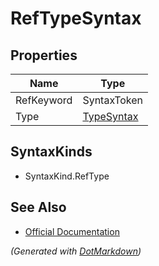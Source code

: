 # RefTypeSyntax

## Properties

| Name       | Type                        |
| ---------- | --------------------------- |
| RefKeyword | SyntaxToken                 |
| Type       | [TypeSyntax](TypeSyntax.md) |

## SyntaxKinds

* SyntaxKind\.RefType

## See Also

* [Official Documentation](https://docs.microsoft.com/en-us/dotnet/api/microsoft.codeanalysis.csharp.syntax.reftypesyntax)


*\(Generated with [DotMarkdown](http://github.com/JosefPihrt/DotMarkdown)\)*
